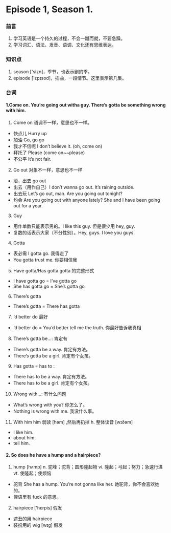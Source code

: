 # Episode 1, Season 1.

### 前言

1. 学习英语是一个持久的过程，不会一蹴而就，不要急躁。
2. 学习词汇、语法、发音、语调、文化还有思维表达。

### 知识点

1. season ['sizn]，季节，也表示剧的季。
2. episode ['ɛpɪsod]，插曲，一段情节。这里表示第几集。

### 台词

#### 1.Come on. You’re going out witha guy. There’s gotta be something wrong with him.

1. Come on 语调不一样，意思也不一样。

  - 快点儿 Hurry up
  - 加油 Go, go go
  - 我才不信呢 I don’t believe it. (oh, come on)
  - 拜托了 Please (come on~~please)
  - 不公平 It’s not fair.

2. Go out 对象不一样，意思也不一样

  - 滚，出去 go out
  - 出去（用作自己）I don’t wanna go out. It’s raining outside.
  - 出去玩 Let’s go out, man. Are you going out tonight? 
  - 约会 Are you going out with anyone lately? She and I have been going out for a year.

3. Guy

  - 用作单数只能表示男的。I like this guy. 但是很少用 hey, guy.
  - 复数的话表示大家（不分性别）。Hey, guys. I love you guys.

4. Gotta

  - 表必需 I gotta go. 我得走了
  - You gotta trust me. 你要相信我

5. Have gotta/Has gotta  gotta 的完整形式

  - I have gotta go = I’ve gotta go
  - She has gotta go = She’s gotta go

6. There’s gotta

  - There’s gotta = There has gotta

7. ‘d better do 最好

  - ‘d better do = You’d better tell me the truth. 你最好告诉我真相

8. There’s gotta be…: 肯定有

  - There’s gotta be a way. 肯定有方法。
  - There’s gotta be a girl. 肯定有个女孩。

9. Has gotta = has to :

  - There has to be a way. 肯定有方法。
  - There has to be a girl. 肯定有个女孩。

10. Wrong with…: 有什么问题

  - What’s wrong with you? 你怎么了。
  - Nothing is wrong with me. 我没什么事。

11. With him   him 弱读 [həm] ,然后再扔掉 h. 整体读音 [wɪðəm]
  - I like him.
  - about him.
  - tell him.

#### 2. So does he have a hump and a hairpiece?

1. hump [hʌmp] n. 驼峰；驼背；圆形隆起物 vi. 隆起；弓起；努力；急速行进 vt. 使隆起；使烦恼
  - 驼背 She has a hump. You’re not gonna like her. 她驼背，你不会喜欢她的。
  - 俚语里有 fuck 的意思。

2. hairpiece ['hɛrpis] 假发
  - 遮丑的用 hairpiece
  - 装扮用的 wig [wɪɡ] 假发

